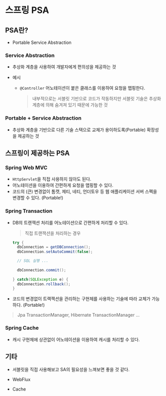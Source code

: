 # 스프링 PSA

## PSA란?

- Portable Service Abstraction



### Service Abstraction

- 추상화 계층을 사용하여 개발자에게 편의성을 제공하는 것

- 예시
  - `@Controller` 어노테이션이 붙은 클래스를 이용하여 요청을 맵핑한다.

    > 내부적으로는 서블릿 기반으로 코드가 작동하지만 서블릿 기술은 추상화 계층에 의해 숨겨져 있기 때문에 가능한 것



### Portable + Service Abstraction

- 추상화 계층을 기반으로 다른 기술 스택으로 교체가 용이하도록(Portable) 확장성을 제공하는 것



## 스프링이 제공하는 PSA

### Spring Web MVC

- `HttpServlet`을 직접 사용하지 않아도 된다.
- 어노테이션을 이용하여 간편하게 요청을 맵핑할 수 있다.
- 코드의 (큰) 변경없이 톰캣, 제티, 네티, 언더토우 등 웹 애플리케이션 서버 스펙을 변경할 수 있다. (Portable!)



### Spring Transaction

- DB의 트랜잭션 처리를 어노테이션으로 간편하게 처리할 수 있다.

  > 직접 트랜잭션을 처리하는 경우

  ```java
  try {
  	dbConnection = getDBConnection();
  	dbConnection.setAutoCommit(false);
  
  	// SQL 실행 ...
    
  	dbConnection.commit();
    
  } catch(SQLException e) {
    dbConnection.rollback();
  }
  ```

-  코드의 변경없이 트랙잭션을 관리하는 구현체를 사용하는 기술에 따라 교체가 가능하다. (Portable!)

  > Jpa TransactionManager, Hibernate TransactionManager ...



### Spring Cache

- 캐시 구현체에 상관없이 어노테이션을 이용하여 캐시를 처리할 수 있다.



## 기타

- 서블릿을 직접 사용해보고 SA의 필요성을 느껴보면 좋을 것 같다.

- WebFlux
- Cache